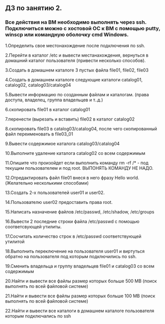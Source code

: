 ## ДЗ по занятию 2.

### Все действия на ВМ необходимо выполнять через ssh. Подключиться можно с хостовой ОС к ВМ с помощью putty, winscp или командную оболочку cmd Windows.

1.Определить свое местонахождение после подключения по ssh. 

2.Перейти в каталог /etc и вывести местанахождения, вернуться в домашний каталог пользователя (привести несколько способов).

3.Создать в домашнем  каталоге  3 пустых файла file01, file02, file03

4.Создать в домашнем каталоге следующие каталоги catalog01, catalog02, catalog03/catalog04

5.Вывести информацию по созданным файлам и каталогам. (права доступа, владелец, группа владельцев и т..д.)

6.скопировать file01 в каталог catalog01

7.перенести (вырезать и вставить) file02 в каталог catalog02 

8.скопировать file03 в catalog03/catalog04, после чего скопированный файл переименовать в file03_01

9.Вывести содержимое каталога catalog03/catalog04

10.Выполните удаление каталога catalog02 со всем содержимым

11.Опишите что произойдет если выполнить команду rm -rf /* - под текущим пользователем и под root. ВЫПОНЯТЬ КОМАНДУ НЕ НАДО.

12.Отредактировать файл file01 внеся в него фразу Hello world. (Желательно несколькими способами)

13.Создать 2-х пользователей user01 и user02.

14.Пользователю user02 предоставить права root. 

15.Написать назначение файлов /etc/passwd, /etc/shadow, /etc/groups

16.Вывести 2 последние строки файла /etc/passwd c помощью соответсвующей утилиты.

17.Сосчитать количество строк в /etc/passwd соответствующей утилитой

18.Выполнить переключение на пользователя user01 и виртуться обратно на пользователя под которым подключились по ssh.

19.Сменить владельца и группу владельцев file01 и catalog03 со всем содержимым

20.Найти и вывести все файлы размер которых больше 500 MB (поиск выполнять по всей файловой системе)

21.Найти и вывести все файлы размер которых больше 100 MB (поиск выполнять по всей файловой системе)

22.Найти и вывести все каталоги в домашнем каталоге пользователя которым подключались по ssh
